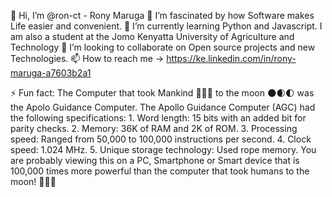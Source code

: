 👋 Hi, I’m @ron-ct - Rony Maruga
👀 I’m fascinated by how Software makes Life easier and convenient.
🌱 I’m currently learning Python and Javascript. I am also a student at the Jomo Kenyatta University of Agriculture and Technology
🤝 I’m looking to collaborate on Open source projects and new Technologies.
📫 How to reach me  ->  https://ke.linkedin.com/in/rony-maruga-a7603b2a1

⚡ Fun fact: 
            The Computer that took Mankind 🚀👨‍🚀 to the moon 🌑🌒🌓 was the Apolo Guidance Computer. 
            The Apollo Guidance Computer (AGC) had the following specifications:
                              1. Word length: 15 bits with an added bit for parity checks.
                              2. Memory: 36K of RAM and 2K of ROM.
                              3. Processing speed: Ranged from 50,000 to 100,000 instructions per second.
                              4. Clock speed: 1.024 MHz.
                              5. Unique storage technology: Used rope memory.
            You are probably viewing this on a PC, Smartphone or Smart device that is 100,000 times more powerful than the computer that took humans to the moon! 🤯🤯🤯
                              

<!---
ron-ct/ron-ct is a ✨ special ✨ repository because its `README.md` (this file) appears on your GitHub profile.
You can click the Preview link to take a look at your changes.
--->
